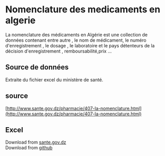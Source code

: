 # Nomenclature des medicaments en algerie
La nomenclature des médicaments en Algérie est une collection de données contenant entre autre , le nom de médicament, le numéro d'enregistrement , le dosage , le laboratoire et le pays détenteurs de la décision d'enregistrement , remboursabilité,prix ... 

## Source de données
Extraite du fichier excel du ministère de santé.

## source
[http://www.sante.gov.dz/pharmacie/407-la-nomenclature.html](http://www.sante.gov.dz/pharmacie/407-la-nomenclature.html)

## Excel
Download from [sante.gov.dz](http://www.sante.gov.dz/images/pharmacie/nomenclature-au-31-Dcembre-2019.xlsx)
<br>
Download from [github](http://www.sante.gov.dz/images/pharmacie/nomenclature-au-31-Dcembre-2019.xlsx)
